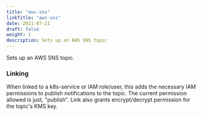 ```yaml
---
title: "aws-sns"
linkTitle: "aws-sns"
date: 2021-07-21
draft: false
weight: 1
description: Sets up an AWS SNS topic
---
```


Sets up an AWS SNS topic.

### Linking

When linked to a k8s-service or IAM role/user, this adds the necessary IAM permissions to publish
notifications to the topic. The current permission allowed is just, "publish".
Link also grants encrypt/decrypt permission for the topic's KMS key.

